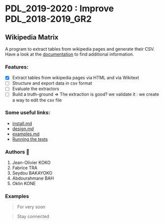 # PDL_2019-2020 : Improve PDL_2018-2019_GR2
## Wikipedia Matrix
A program to extract tables from wikipedia pages and generate their CSV.
 Have a look at the [documentation](https://github.com/olbys/PDL_2018-2019_GR2/docs) to find additional information.

  ### Features:

- [x] Extract tables from wikipedia pages via HTML and via Wikitext
- [ ] Structure and export data in csv format
- [ ] Evaluate the extractors
- [ ] Build a truth-ground => The extraction is good? we validate it : we create a way to edit the csv file

 ### Some useful links:
 
- [install.md](https://github.com/olbys/PDL_2018-2019_GR2/install.md)
- [design.md](https://github.com/olbys/PDL_2018-2019_GR2/design.md)
- [examples.md](https://github.com/olbys/PDL_2018-2019_GR2/examples.md)
- [Running the tests](https://github.com/olbys/PDL_2018-2019_GR2/tests) 


 ### Authors :construction_worker: 
1. Jean-Olivier KOKO
2. Fabrice TRA
3. Seydou BAKAYOKO
4. Abdourahmane BAH
5. Oklin KONE

### Examples
> For very soon

> Stay connected
